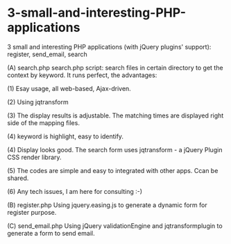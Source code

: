 3-small-and-interesting-PHP-applications
========================================

3 small and interesting PHP applications (with jQuery plugins' support): register, send_email, search

(A) search.php
search.php script: search files in certain directory to get the context by keyword. It runs perfect, the advantages:

(1) Esay usage, all web-based, Ajax-driven.

(2) Using jqtransform

(3) The display results is adjustable. The matching times are displayed right side of the mapping files.

(4) keyword is highlight, easy to identify.

(4) Display looks good. The search form uses jqtransform - a jQuery Plugin CSS render library.

(5) The codes are simple and easy to integrated with other apps. Ccan be shared.

(6) Any tech issues, I am here for consulting :-)


(B) register.php
Using jquery.easing.js to generate a dynamic form for register purpose.

(C) send_email.php
Using jQuery validationEngine and jqtransformplugin to generate a form to send email.